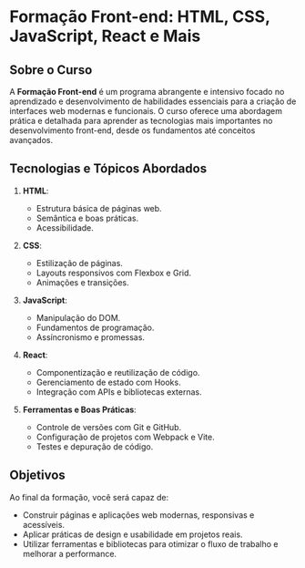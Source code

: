 # Formação Front-end: HTML, CSS, JavaScript, React e Mais

## Sobre o Curso
A **Formação Front-end** é um programa abrangente e intensivo focado no aprendizado e desenvolvimento de habilidades essenciais para a criação de interfaces web modernas e funcionais. O curso oferece uma abordagem prática e detalhada para aprender as tecnologias mais importantes no desenvolvimento front-end, desde os fundamentos até conceitos avançados.

## Tecnologias e Tópicos Abordados
1. **HTML**:
   - Estrutura básica de páginas web.
   - Semântica e boas práticas.
   - Acessibilidade.

2. **CSS**:
   - Estilização de páginas.
   - Layouts responsivos com Flexbox e Grid.
   - Animações e transições.

3. **JavaScript**:
   - Manipulação do DOM.
   - Fundamentos de programação.
   - Assíncronismo e promessas.

4. **React**:
   - Componentização e reutilização de código.
   - Gerenciamento de estado com Hooks.
   - Integração com APIs e bibliotecas externas.

5. **Ferramentas e Boas Práticas**:
   - Controle de versões com Git e GitHub.
   - Configuração de projetos com Webpack e Vite.
   - Testes e depuração de código.

## Objetivos
Ao final da formação, você será capaz de:
- Construir páginas e aplicações web modernas, responsivas e acessíveis.
- Aplicar práticas de design e usabilidade em projetos reais.
- Utilizar ferramentas e bibliotecas para otimizar o fluxo de trabalho e melhorar a performance.


